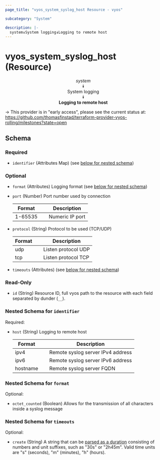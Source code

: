 ```yaml
---
page_title: "vyos_system_syslog_host Resource - vyos"

subcategory: "System"

description: |- 
  system⯯System logging⯯Logging to remote host
---
```


# vyos_system_syslog_host (Resource)
<center>

*system*  
⯯  
System logging  
⯯  
**Logging to remote host**


</center>

-> This provider is in "early access", please see the current status at: https://github.com/thomasfinstad/terraform-provider-vyos-rolling/milestones?state=open

## Schema

### Required

- `identifier` (Attributes Map) (see [below for nested schema](#nestedatt--identifier))

### Optional

- `format` (Attributes) Logging format (see [below for nested schema](#nestedatt--format))
- `port` (Number) Port number used by connection

    |Format   &emsp;|Description      |
    |-----------|-------------------|
    |1-65535  &emsp;|Numeric IP port  |
- `protocol` (String) Protocol to be used (TCP/UDP)

    |Format  &emsp;|Description          |
    |----------|-----------------------|
    |udp     &emsp;|Listen protocol UDP  |
    |tcp     &emsp;|Listen protocol TCP  |
- `timeouts` (Attributes) (see [below for nested schema](#nestedatt--timeouts))

### Read-Only

- `id` (String) Resource ID, full vyos path to the resource with each field separated by dunder (`__`).

<a id="nestedatt--identifier"></a>
### Nested Schema for `identifier`

Required:

- `host` (String) Logging to remote host

    |Format    &emsp;|Description                        |
    |------------|-------------------------------------|
    |ipv4      &emsp;|Remote syslog server IPv4 address  |
    |ipv6      &emsp;|Remote syslog server IPv6 address  |
    |hostname  &emsp;|Remote syslog server FQDN          |


<a id="nestedatt--format"></a>
### Nested Schema for `format`

Optional:

- `octet_counted` (Boolean) Allows for the transmission of all characters inside a syslog message


<a id="nestedatt--timeouts"></a>
### Nested Schema for `timeouts`

Optional:

- `create` (String) A string that can be [parsed as a duration](https://pkg.go.dev/time#ParseDuration) consisting of numbers and unit suffixes, such as &#34;30s&#34; or &#34;2h45m&#34;. Valid time units are &#34;s&#34; (seconds), &#34;m&#34; (minutes), &#34;h&#34; (hours).  
